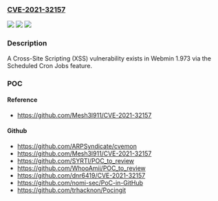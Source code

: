 ### [CVE-2021-32157](https://cve.mitre.org/cgi-bin/cvename.cgi?name=CVE-2021-32157)
![](https://img.shields.io/static/v1?label=Product&message=n%2Fa&color=blue)
![](https://img.shields.io/static/v1?label=Version&message=n%2Fa&color=blue)
![](https://img.shields.io/static/v1?label=Vulnerability&message=n%2Fa&color=brighgreen)

### Description

A Cross-Site Scripting (XSS) vulnerability exists in Webmin 1.973 via the Scheduled Cron Jobs feature.

### POC

#### Reference
- https://github.com/Mesh3l911/CVE-2021-32157

#### Github
- https://github.com/ARPSyndicate/cvemon
- https://github.com/Mesh3l911/CVE-2021-32157
- https://github.com/SYRTI/POC_to_review
- https://github.com/WhooAmii/POC_to_review
- https://github.com/dnr6419/CVE-2021-32157
- https://github.com/nomi-sec/PoC-in-GitHub
- https://github.com/trhacknon/Pocingit

